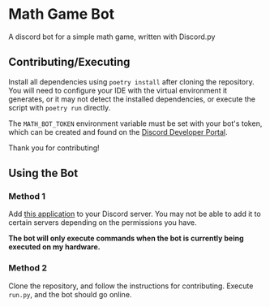 # Math Game Bot

A discord bot for a simple math game, written with Discord.py

## Contributing/Executing

Install all dependencies using `poetry install` after cloning the repository. You will need to configure your IDE with the virtual environment it generates, or it may not detect the installed dependencies, or execute the script with `poetry run` directly.

The `MATH_BOT_TOKEN` environment variable must be set with your bot's token, which can be created and found on the [Discord Developer Portal](https://discord.com/developers/).

Thank you for contributing!

## Using the Bot

### Method 1

Add [this application](https://discord.com/api/oauth2/authorize?client_id=1204659279936880690&permissions=8&scope=bot) to your Discord server. You may not be able to add it to certain servers depending on the permissions you have.

**The bot will only execute commands when the bot is currently being executed on my hardware.**

### Method 2

Clone the repository, and follow the instructions for contributing. Execute `run.py`, and the bot should go online.
